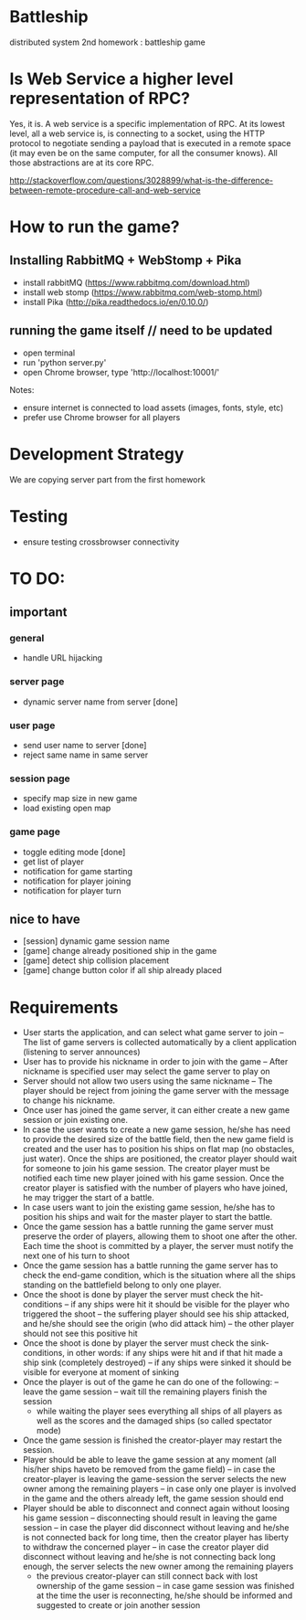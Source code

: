 # Battleship
distributed system 2nd homework : battleship game


# Is Web Service a higher level representation of RPC?

Yes, it is. A web service is a specific implementation of RPC. At its lowest level, all a web service is, is connecting to a socket, using the HTTP protocol to negotiate sending a payload that is executed in a remote space (it may even be on the same computer, for all the consumer knows). All those abstractions are at its core RPC.

http://stackoverflow.com/questions/3028899/what-is-the-difference-between-remote-procedure-call-and-web-service


# How to run the game? 

## Installing RabbitMQ + WebStomp + Pika

- install rabbitMQ (https://www.rabbitmq.com/download.html)
- install web stomp (https://www.rabbitmq.com/web-stomp.html)
- install Pika (http://pika.readthedocs.io/en/0.10.0/) 

## running the game itself // need to be updated

- open terminal
- run 'python server.py'
- open Chrome browser, type 'http://localhost:10001/'

Notes: 

- ensure internet is connected to load assets (images, fonts, style, etc)
- prefer use Chrome browser for all players 

# Development Strategy

We are copying server part from the first homework

# Testing
- ensure testing crossbrowser connectivity

# TO DO: 

## important

### general

- handle URL hijacking

### server page

- dynamic server name from server [done]

### user page

- send user name to server [done]
- reject same name in same server

### session page

- specify map size in new game 
- load existing open map

### game page

- toggle editing mode [done]
- get list of player
- notification for game starting
- notification for player joining
- notification for player turn

## nice to have 

- [session] dynamic game session name
- [game] change already positioned ship in the game
- [game] detect ship collision placement
- [game] change button color if all ship already placed

# Requirements
- User starts the application, and can select what game server to join
  – The list of game servers is collected automatically by a client application (listening to server announces)
- User has to provide his nickname in order to join with the game
  – After nickname is specified user may select the game server to play on
- Server should not allow two users using the same nickname
  – The player should be reject from joining the game server with the message to change his nickname.
- Once user has joined the game server, it can either create a new game session or join existing one.
- In case the user wants to create a new game session, he/she has need to provide the desired size of the battle field, then the new game field is created and the user has to position his ships on flat map (no obstacles, just water). Once the ships are positioned, the creator player should wait for someone to join his game session. The creator player must be notified each time new player joined with his game session. Once the creator player is satisfied with the number of players who have joined, he may trigger the start of a battle.
- In case users want to join the existing game session, he/she has to position his ships and wait for the master player to start the battle.
- Once the game session has a battle running the game server must preserve the order of players, allowing them to shoot one after the other. Each time the shoot is committed by a player, the server must notify the next one of his turn to shoot
- Once the game session has a battle running the game server has to check the end-game condition, which is the situation where all the ships standing on the battlefield belong to only one player.
- Once the shoot is done by player the server must check the hit-conditions
  – if any ships were hit it should be visible for the player who triggered the shoot
  – the suffering player should see his ship attacked, and he/she should see the origin (who did attack him)
  – the other player should not see this positive hit
- Once the shoot is done by player the server must check the sink-conditions, in other words: if any ships were hit and if that hit made a ship sink (completely destroyed)
  – if any ships were sinked it should be visible for everyone at moment of sinking
- Once the player is out of the game he can do one of the following:
  – leave the game session
  – wait till the remaining players finish the session
    - while waiting the player sees everything all ships of all players as well as the scores and the damaged ships (so called spectator mode)
- Once the game session is finished the creator-player may restart the session.
- Player should be able to leave the game session at any moment (all his/her ships haveto be removed from the game field)
  – in case the creator-player is leaving the game-session the server selects the new owner among the remaining players
  – in case only one player is involved in the game and the others already left, the game session should end
- Player should be able to disconnect and connect again without loosing his game session
  – disconnecting should result in leaving the game session
  – in case the player did disconnect without leaving and he/she is not connected back for long time, then the creator player has liberty to withdraw the concerned player
  – in case the creator player did disconnect without leaving and he/she is not connecting back long enough, the server selects the new owner among the remaining players
    - the previous creator-player can still connect back with lost ownership of the game session
  – in case game session was finished at the time the user is reconnecting, he/she should be informed and suggested to create or join another session

